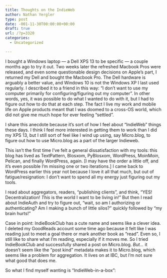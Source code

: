 ```yaml
---
title: Thoughts on the IndieWeb
author: Nathan Yergler
type: post
date: -001-11-30T00:00:00+00:00
draft: true
url: /?p=3320
categories:
  - Uncategorized

---
```

I bought a Windows laptop &#8212; a Dell XPS 13 to be specific &#8212; a couple months ago to try it out. Two weeks later the refreshed Macbook Pros were released, and even some questionable design decisions on Apple&#8217;s part, I returned my Dell and bought the Macbook Pro. The Dell hardware is arguably a better value, and Windows 10 is not the Windows XP I last used regularly. I described it to a friend in this way: &#8220;I don&#8217;t want to use my computer primarily for configuring/figuring out my computer&#8221;. In other words, yes, it was possible to do what I wanted to do with it, but I had to figure out how to do that at each step. The fact I live my work and mobile life on Apple products meant that I was doomed to a cross-OS world, which did not give me much hope for ever feeling &#8220;settled&#8221;.

I share this anecdote because it&#8217;s sort of how I feel about &#8220;IndieWeb&#8221; things these days. I think I feel more interested in getting them to work than I did my XPS 13, but I still sort of feel like I wind up using, say Micro.blog, to figure out how to use Micro.blog as a part of the larger Indieweb.

This isn&#8217;t the first time I&#8217;ve felt a general dissatisfaction with my tools: this blog has lived as TextPattern, Blosxom, PyBlosxom, WordPress, MoinMoin, Pelican, and finally WordPress, again. [I may have the order a little off, and it&#8217;s even possible I&#8217;m missing one or two iterations.] I came back to WordPress earlier this year not because I love it all that much, but out of fatigue/resignation: I don&#8217;t want to spend all my energy just figuring out my tools.

I read about aggregators, readers, &#8220;publishing clients&#8221;, and think, &#8220;YES! Decentralization! _This_ is the world I want to be living in!&#8221; But then I read about IndieAuth and try to figure out, &#8220;wait, so am I authorizing or authenticating? Am I making a bunch of little silos?&#8221; quickly followed by &#8220;my brain hurts!&#8221;

Case in point: IndieBookClub has a cute name and seems like a clever idea. I deleted my GoodReads account some time ago because it felt like I was reading just to meet a goal there or mark another book as &#8220;read&#8221;. Even so, I still like to share what I&#8217;m reading, especially if it moves me. So I tried IndieBookClub and successfully shared a post on Micro.blog. _But&#8230;_ it doesn&#8217;t seem like the &#8220;post kind&#8221; metadata makes it to Micro.blog, which seems like a problem for aggregation. It lives on at IBC, but I&#8217;m not sure what good that does me.

So what I find myself wanting is &#8220;IndieWeb-in-a-box&#8221;: